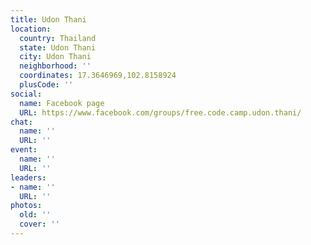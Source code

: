 ```yaml
---
title: Udon Thani
location:
  country: Thailand
  state: Udon Thani
  city: Udon Thani
  neighborhood: ''
  coordinates: 17.3646969,102.8158924
  plusCode: ''
social:
  name: Facebook page
  URL: https://www.facebook.com/groups/free.code.camp.udon.thani/
chat:
  name: ''
  URL: ''
event:
  name: ''
  URL: ''
leaders:
- name: ''
  URL: ''
photos:
  old: ''
  cover: ''
---
```

